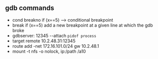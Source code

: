## gdb commands
 - cond breakno if (x==5)  --> conditional breakpoint
 - break if (x==5) add a new breakpoint at a given line at which the gdb broke
 - gdbserver: 12345 --attach `pidof process`
 - target remote 10.2.48.31:12345
 - route add -net 172.16.101.0/24 gw 10.2.48.1
 - mount  -t nfs -o nolock, ip:/path /a10

